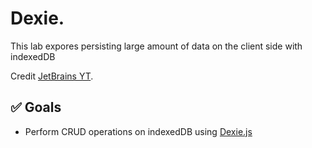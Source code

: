 # Dexie.

This lab expores persisting large amount of data on the client side with indexedDB

Credit [JetBrains YT](https://www.youtube.com/watch?v=WnEc1JbmWVI&t=207s).

## ✅ Goals

- Perform CRUD operations on indexedDB using [Dexie.js](https://dexie.org/docs/Tutorial/React)
